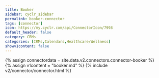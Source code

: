 ```yaml
---
title: Booker
sidebar: cyclr_sidebar
permalink: booker-connector
tags: [connector]
icon: https://my.cyclr.com/api/ConnectorIcon/7998
default_header: false
category: CRMs
categories: [CRMs,Calendars,Healthcare/Wellness]
showv1content: false
---
```

{% assign connectordata = site.data.v2.connectors.connector-booker %}
{% assign v1content = "booker.md" %}
{% include v2/connector/connector.html %}	